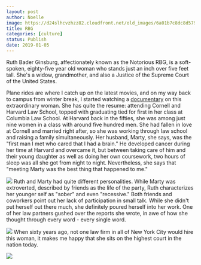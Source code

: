 ```yaml
---
layout: post
author: Noelle
image: https://d24slhcvzhzz82.cloudfront.net/old_images/6a01b7c8dc8d57970b022ad3acaf1b200d-500wi.jpg
title: RBG
categories: [culture]
status: Publish
date: 2019-01-05
---
```


Ruth Bader Ginsburg, affectionately known as the Notorious RBG, is a soft-spoken, eighty-five year old woman who stands just an inch over five feet tall. She's a widow, grandmother, and also a Justice of the Supreme Court of the United States.

Plane rides are where I catch up on the latest movies, and on my way back to campus from winter break, I started watching a [documentary](https://www.amazon.com/gp/product/B07CT8KKRZ/ref=atv_feed_catalog) on this extraordinary woman. She has quite the resume: attending Cornell and Harvard Law School, topped with graduating tied for first in her class at Columbia Law School. At Harvard back in the fifties, she was among just nine women in a class with around five hundred men. She had fallen in love at Cornell and married right after, so she was working through law school and raising a family simultaneously. Her husband, Marty, she says, was the "first man I met who cared that I had a brain." He developed cancer during her time at Harvard and overcame it, but between taking care of him and their young daughter as well as doing her own coursework, two hours of sleep was all she got from night to night. Nevertheless, she says that "meeting Marty was the best thing that happened to me."


![](https://d24slhcvzhzz82.cloudfront.net/old_images/6a01b7c8dc8d57970b022ad3869577200c-800wi.jpg)
Ruth and Marty had quite different personalities. While Marty was extroverted, described by friends as the life of the party, Ruth characterizes her younger self as "sober" and even "recessive." Both friends and coworkers point out her lack of participation in small talk. While she didn't put herself out there much, she definitely poured herself into her work. One of her law partners gushed over the reports she wrote, in awe of how she thought through every word - every single word.


![](https://d24slhcvzhzz82.cloudfront.net/old_images/caltech_as_it_happens/6a0105349b8251970b022ad3cc47c4200b.jpg)
When sixty years ago, not one law firm in all of New York City would hire this woman, it makes me happy that she sits on the highest court in the nation today.


![](https://d24slhcvzhzz82.cloudfront.net/old_images/caltech_as_it_happens/6a0105349b8251970b022ad3cc47c4200b.jpg)
